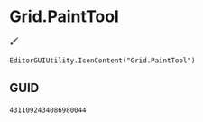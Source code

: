 # Grid.PaintTool
![](/img/Grid.PaintTool.png)

``` CSharp
EditorGUIUtility.IconContent("Grid.PaintTool")
```
## GUID
```
4311092434086980044
```
